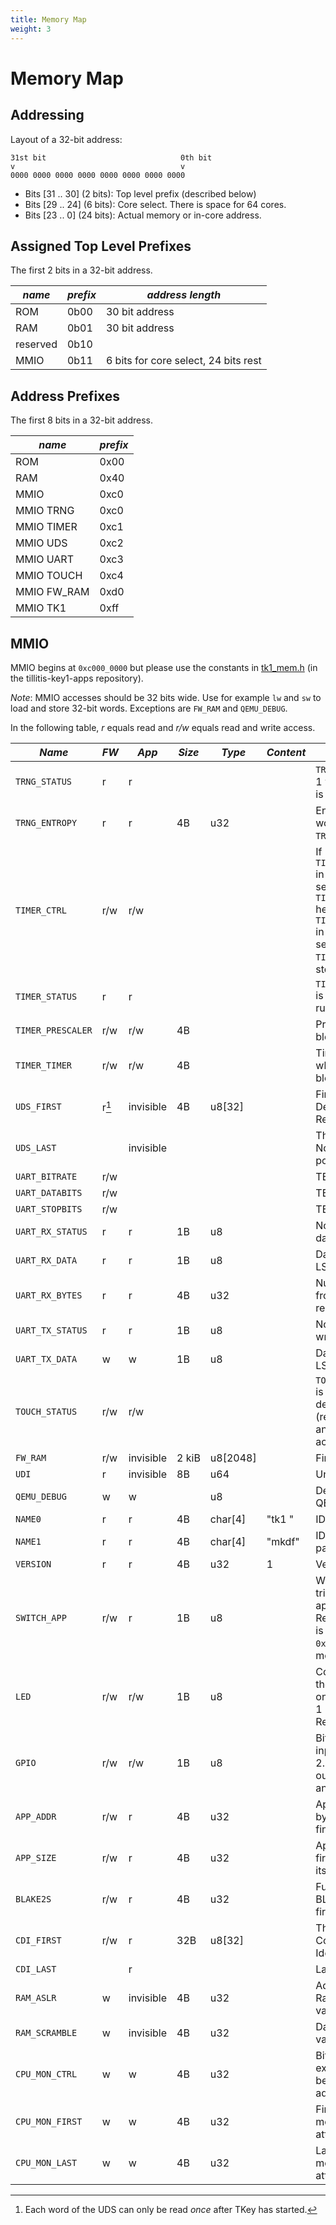```yaml
---
title: Memory Map
weight: 3
---
```


# Memory Map

## Addressing

Layout of a 32-bit address:

```
31st bit                              0th bit
v                                     v
0000 0000 0000 0000 0000 0000 0000 0000
```

- Bits [31 .. 30] (2 bits): Top level prefix (described below)
- Bits [29 .. 24] (6 bits): Core select. There is space for 64 cores.
- Bits [23 ..  0] (24 bits): Actual memory or in-core address.


## Assigned Top Level Prefixes

The first 2 bits in a 32-bit address.

| *name*   | *prefix* | *address length*                     |
|----------|----------|--------------------------------------|
| ROM      | 0b00     | 30 bit address                       |
| RAM      | 0b01     | 30 bit address                       |
| reserved | 0b10     |                                      |
| MMIO     | 0b11     | 6 bits for core select, 24 bits rest |

## Address Prefixes

The first 8 bits in a 32-bit address.

| *name*      | *prefix* |
|-------------|----------|
| ROM         | 0x00     |
| RAM         | 0x40     |
| MMIO        | 0xc0     |
| MMIO TRNG   | 0xc0     |
| MMIO TIMER  | 0xc1     |
| MMIO UDS    | 0xc2     |
| MMIO UART   | 0xc3     |
| MMIO TOUCH  | 0xc4     |
| MMIO FW_RAM | 0xd0     |
| MMIO TK1    | 0xff     |

## MMIO

MMIO begins at `0xc000_0000` but please use the constants in
[tk1_mem.h](https://github.com/tillitis/tillitis-key1-apps/blob/main/apps/include/tk1_mem.h)
(in the tillitis-key1-apps repository).

*Note*: MMIO accesses should be 32 bits wide. Use for example `lw` and
`sw` to load and store 32-bit words. Exceptions are `FW_RAM` and
`QEMU_DEBUG`.

In the following table, *r* equals read and *r/w* equals read and
write access.

| *Name*            | *FW*  | *App*     | *Size* | *Type*   | *Content* | *Description*                                                           |
|-------------------|-------|-----------|--------|----------|-----------|-------------------------------------------------------------------------|
| `TRNG_STATUS`     | r     | r         |        |          |           | `TRNG_STATUS_READY_BIT` is 1 when an entropy word is available.         |
| `TRNG_ENTROPY`    | r     | r         | 4B     | u32      |           | Entropy word. Reading a word will clear `TRNG_STATUS`.                  |
| `TIMER_CTRL`      | r/w   | r/w       |        |          |           | If `TIMER_STATUS_RUNNING_BIT` in `TIMER_STATUS` is 0, setting `TIMER_CTRL_START_BIT` here starts the timer. If `TIMER_STATUS_RUNNING_BIT` in `TIMER_STATUS` is 1, setting `TIMER_CTRL_STOP_BIT` here stops the timer. |
| `TIMER_STATUS`    | r     | r         |        |          |           | `TIMER_STATUS_RUNNING_BIT` is 1 when the timer is running.              |
| `TIMER_PRESCALER` | r/w   | r/w       | 4B     |          |           | Prescaler init value. Write blocked when running.                       |
| `TIMER_TIMER`     | r/w   | r/w       | 4B     |          |           | Timer init or current value while running. Write blocked when running.  |
| `UDS_FIRST`       | r[^3] | invisible | 4B     | u8[32]   |           | First word of Unique Device Secret key. Note: Read once per power up.   |
| `UDS_LAST`        |       | invisible |        |          |           | The last word of the UDS. Note: Read once per power up.                 |
| `UART_BITRATE`    | r/w   |           |        |          |           | TBD                                                                     |
| `UART_DATABITS`   | r/w   |           |        |          |           | TBD                                                                     |
| `UART_STOPBITS`   | r/w   |           |        |          |           | TBD                                                                     |
| `UART_RX_STATUS`  | r     | r         | 1B     | u8       |           | Non-zero when there is data to read.                                    |
| `UART_RX_DATA`    | r     | r         | 1B     | u8       |           | Data to read. Only the LSB contains data.                               |
| `UART_RX_BYTES`   | r     | r         | 4B     | u32      |           | Number of bytes received from the host and not yet read by the SW or FW.|
| `UART_TX_STATUS`  | r     | r         | 1B     | u8       |           | Non-zero when it's OK to write data to send.                            |
| `UART_TX_DATA`    | w     | w         | 1B     | u8       |           | Data to send. Only the LSB contains data.                               |
| `TOUCH_STATUS`    | r/w   | r/w       |        |          |           | `TOUCH_STATUS_EVENT_BIT` is 1 when touched. After detecting a touch event (reading a 1), write anything here to acknowledge the event. |
| `FW_RAM`          | r/w   | invisible | 2 kiB  | u8[2048] |           | Firmware-only RAM.                                                      |
| `UDI`             | r     | invisible | 8B     | u64      |           | Unique Device ID (UDI).                                                 |
| `QEMU_DEBUG`      | w     | w         |        | u8       |           | Debug console (only in QEMU)                                            |
| `NAME0`           | r     | r         | 4B     | char[4]  | "tk1 "    | ID of core/stick, first part.                                           |
| `NAME1`           | r     | r         | 4B     | char[4]  | "mkdf"    | ID of core/stick, second part.                                          |
| `VERSION`         | r     | r         | 4B     | u32      | 1         | Version of core/stick.                                                  |
| `SWITCH_APP`      | r/w   | r         | 1B     | u8       |           | Write anything here to trigger the switch to application mode. Reading returns `0` if TKey is in firmware mode, `0xffffffff` if in app mode. |
| `LED`             | r/w   | r/w       | 1B     | u8       |           | Controls the RGB color of the status indicator LED on TKey. Bit 0 is Blue, bit 1 is Green, and bit 2 is Red LED. |
| `GPIO`            | r/w   | r/w       | 1B     | u8       |           | Bits 0 and 1 contain the input level of GPIO 1 and 2. Bits 3 and 4 store the output level of GPIO 3 and 4. |
| `APP_ADDR`        | r/w   | r         | 4B     | u32      |           | App load address, stored by firmware so app can find itself in memory.  |
| `APP_SIZE`        | r/w   | r         | 4B     | u32      |           | App size, stored by firmware so app can read its own size.              |
| `BLAKE2S`         | r/w   | r         | 4B     | u32      |           | Function pointer to a BLAKE2S function in the firmware.                 |
| `CDI_FIRST`       | r/w   | r         | 32B    | u8[32]   |           | The computed Compound Device Identifier (CDI).                          |
| `CDI_LAST`        |       | r         |        |          |           | Last word of CDI.                                                       |
| `RAM_ASLR`        | w     | invisible | 4B     | u32      |           | Address Space Randomization seed value for the RAM.                     |
| `RAM_SCRAMBLE`    | w     | invisible | 4B     | u32      |           | Data scrambling seed value for the RAM.                                 |
| `CPU_MON_CTRL`    | w     | w         | 4B     | u32      |           | Bit 0 enables CPU execution monitor. Can't be unset. Lock addresses.    |
| `CPU_MON_FIRST`   | w     | w         | 4B     | u32      |           | First address of the area monitored for execution attempts.             |
| `CPU_MON_LAST`    | w     | w         | 4B     | u32      |           | Last address of the area monitored for execution attempts.              |

[^3]: Each word of the UDS can only be read *once* after TKey has started.

